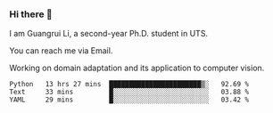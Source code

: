 ### Hi there 👋

<!--
**Solacex/Solacex** is a ✨ _special_ ✨ repository because its `README.md` (this file) appears on your GitHub profile.

Here are some ideas to get you started:

- 🔭 I’m currently working on ...
- 🌱 I’m currently learning ...
- 👯 I’m looking to collaborate on ...
- 🤔 I’m looking for help with ...
- 💬 Ask me about ...
- 📫 How to reach me: ...
- 😄 Pronouns: ...
- ⚡ Fun fact: ...
-->
I am Guangrui Li, a second-year Ph.D. student in UTS.

You can reach me via Email.

Working on domain adaptation and its application to computer vision. 
<!--START_SECTION:waka-->
```text
Python   13 hrs 27 mins  ███████████████████████▒░   92.69 % 
Text     33 mins         █░░░░░░░░░░░░░░░░░░░░░░░░   03.88 % 
YAML     29 mins         █░░░░░░░░░░░░░░░░░░░░░░░░   03.42 % 
```
<!--END_SECTION:waka-->
